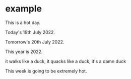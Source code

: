 # example

This is a hot day.

Today's 19th July 2022.

Tomorrow's 20th July 2022.

This year is 2022.

it walks like a duck, it quacks like a duck, it's a damn duck

This week is going to be extremely hot.
